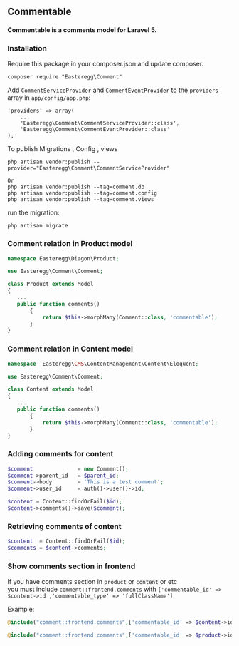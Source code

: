 ## Commentable

#### Commentable is a comments model for Laravel 5.

### Installation

Require this package in your composer.json and update composer.

```
composer require "Easteregg\Comment"
```

Add `CommentServiceProvider` and `CommentEventProvider` to the `providers` array in
`app/config/app.php`:

```
'providers' => array(
    ...
    'Easteregg\Comment\CommentServiceProvider::class',
    'Easteregg\Comment\CommentEventProvider::class'
);
```

To publish Migrations , Config , views
```
php artisan vendor:publish --provider="Easteregg\Comment\CommentServiceProvider"

Or
php artisan vendor:publish --tag=comment.db
php artisan vendor:publish --tag=comment.config
php artisan vendor:publish --tag=comment.views
```


run the migration:
```
php artisan migrate
```

### Comment relation in Product model
```php
namespace Easteregg\Diagon\Product;

use Easteregg\Comment\Comment;

class Product extends Model
{
   ...
   public function comments()
       {
           return $this->morphMany(Comment::class, 'commentable');
       }
}
```

### Comment relation in Content model
```php
namespace  Easteregg\CMS\ContentManagement\Content\Eloquent;

use Easteregg\Comment\Comment;

class Content extends Model
{
   ...
   public function comments()
       {
           return $this->morphMany(Comment::class, 'commentable');
       }
}
```

### Adding comments for content
```php
$comment              = new Comment();
$comment->parent_id   = $parent_id;
$comment->body        = 'This is a test comment';
$comment->user_id     = auth()->user()->id;

$content = Content::findOrFail($id);
$content->comments()->save($comment);
```

### Retrieving comments of content
```php
$content  = Content::findOrFail($id);
$comments = $content->comments;
```

### Show comments section in frontend
If you have comments section in `product` or `content` or etc  
you must include `comment::frontend.comments` with 
`['commentable_id' => $content->id ,'commentable_type' => 'fullClassName']`

Example:
```php
@include("comment::frontend.comments",['commentable_id' => $content->id ,'commentable_type' => 'Easteregg\CMS\ContentManagement\Content\Eloquent\Content'])

@include("comment::frontend.comments",['commentable_id' => $product->id ,'commentable_type' => 'Easteregg\Diagon\Product\Product'])
```
